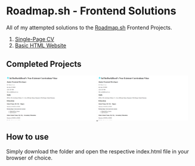 # Roadmap.sh - Frontend Solutions

All of my attempted solutions to the [Roadmap.sh](https://roadmap.sh) Frontend Projects.

1. [Single-Page CV](https://roadmap.sh/projects/single-page-cv)
2. [Basic HTML Website](https://roadmap.sh/projects/basic-html-website)

## Completed Projects

<p align="left">
  <a href="./single-page-cv/index.html">
    <img width="48%" src="./single-page-cv/featured.png" alt="single-page cv"/>
  </a>
  <a href="./basic-html-website/index.html">
    <img width="48%" src="./single-page-cv/featured.png" alt="basic html website"/>
  </a>
</p>

## How to use

Simply download the folder and open the respective index.html file in your browser of choice.